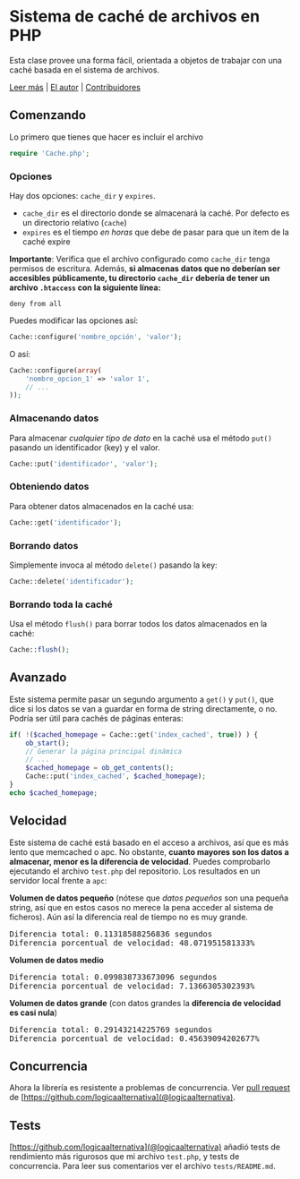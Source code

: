# Sistema de caché de archivos en PHP

Esta clase provee una forma fácil, orientada a objetos de trabajar con una caché basada en el sistema de archivos.

[Leer más](http://emiliocobos.net/php-cache/) | [El autor](http://emiliocobos.net) | [Contribuidores](https://github.com/ecoal95/php-cache/graphs/contributors)

## Comenzando
Lo primero que tienes que hacer es incluir el archivo
```php
require 'Cache.php';
```

### Opciones
Hay dos opciones: `cache_dir` y `expires`.

* `cache_dir` es el directorio donde se almacenará la caché. Por defecto es un directorio relativo (`cache`)
* `expires` es el tiempo *en horas* que debe de pasar para que un item de la caché expire

**Importante**: Verifica que el archivo configurado como `cache_dir` tenga permisos de escritura. Además, **si almacenas datos que no deberían ser accesibles públicamente, tu directorio `cache_dir` debería de tener un archivo `.htaccess` con la siguiente línea:**
```
deny from all
```

Puedes modificar las opciones así:

```php
Cache::configure('nombre_opción', 'valor');
```

O así:

```php
Cache::configure(array(
	'nombre_opcion_1' => 'valor 1',
	// ...
));
```
### Almacenando datos
Para almacenar *cualquier tipo de dato* en la caché usa el método `put()` pasando un identificador (key) y el valor.
```php
Cache::put('identificador', 'valor');
```

### Obteniendo datos
Para obtener datos almacenados en la caché usa:

```php
Cache::get('identificador');
```

### Borrando datos
Simplemente invoca al método `delete()` pasando la key:
```php
Cache::delete('identificador');
```

### Borrando toda la caché
Usa el método `flush()` para borrar todos los datos almacenados en la caché:
```php
Cache::flush();
```

## Avanzado
Este sistema permite pasar un segundo argumento a `get()` y `put()`, que dice si los datos se van a guardar en forma de string directamente, o no. Podría ser útil para cachés de páginas enteras:

```php
if( !($cached_homepage = Cache::get('index_cached', true)) ) {
	ob_start();
	// Generar la página principal dinámica
	// ...
	$cached_homepage = ob_get_contents();
	Cache::put('index_cached', $cached_homepage);
}
echo $cached_homepage;
```


## Velocidad
Este sistema de caché está basado en el acceso a archivos, así que es más lento que memcached o apc. No obstante, **cuanto mayores son los datos a almacenar, menor es la diferencia de velocidad**. Puedes comprobarlo ejecutando el archivo `test.php` del repositorio. Los resultados en un servidor local frente a `apc`:

**Volumen de datos pequeño** (nótese que _datos pequeños_ son una pequeña string, así que en estos casos no merece la pena acceder al sistema de ficheros). Aún así la diferencia real de tiempo no es muy grande.
<pre>Diferencia total: 0.11318588256836 segundos
Diferencia porcentual de velocidad: 48.071951581333%</pre>

**Volumen de datos medio**
<pre>Diferencia total: 0.099838733673096 segundos
Diferencia porcentual de velocidad: 7.1366305302393%</pre>

**Volumen de datos grande** (con datos grandes la **diferencia de velocidad es casi nula**)
<pre>Diferencia total: 0.29143214225769 segundos
Diferencia porcentual de velocidad: 0.45639094202677%</pre>

## Concurrencia
Ahora la librería es resistente a problemas de concurrencia.
Ver [pull request](https://github.com/ecoal95/php-cache/pull/3) de [https://github.com/logicaalternativa](@logicaalternativa).

## Tests
[https://github.com/logicaalternativa](@logicaalternativa) añadió tests de rendimiento más rigurosos que mi archivo `test.php`, y tests de concurrencia. Para leer sus comentarios ver el archivo `tests/README.md`.
